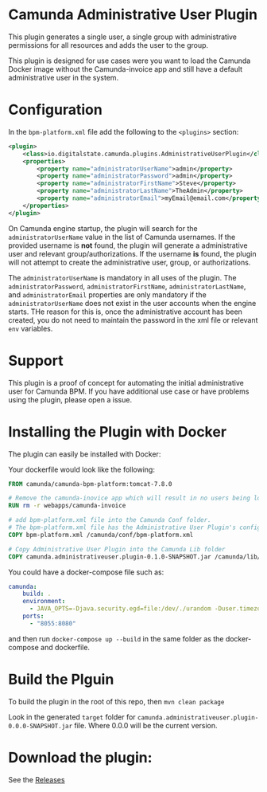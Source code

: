 # Camunda Administrative User Plugin

This plugin generates a single user, a single group with administrative permissions for all resources and adds the user to the group.

This plugin is designed for use cases were you want to load the Camunda Docker image without the Camunda-invoice app and still have a default administrative user in the system.

# Configuration

In the `bpm-platform.xml` file add the following to the `<plugins>` section:

```xml
<plugin>
    <class>io.digitalstate.camunda.plugins.AdministrativeUserPlugin</class>
    <properties>
        <property name="administratorUserName">admin</property>
        <property name="administratorPassword">admin</property>
        <property name="administratorFirstName">Steve</property>
        <property name="administratorLastName">TheAdmin</property>
        <property name="administratorEmail">myEmail@email.com</property>
    </properties>
</plugin>
```
On Camunda engine startup, the plugin will search for the `administratorUserName` value in the list of Camunda usernames.  If the provided username is **not** found, the plugin will generate a administrative user and relevant group/authorizations.  If the username **is** found, the plugin will not attempt to create the administrative user, group, or authorizations.

The `administratorUserName` is mandatory in all uses of the plugin.  The `administratorPassword`, `administratorFirstName`, `administratorLastName`, and `administratorEmail` properties are only mandatory if the `administratorUserName` does not exist in the user accounts when the engine starts.  THe reason for this is, once the administrative account has been created, you do not need to maintain the password in the xml file or relevant `env` variables.

# Support

This plugin is a proof of concept for automating the initial administrative user for Camunda BPM.  If you have additional use case or have problems using the plugin, please open a issue.

# Installing the Plugin with Docker

The plugin can easily be installed with Docker:

Your dockerfile would look like the following:

```dockerfile
FROM camunda/camunda-bpm-platform:tomcat-7.8.0

# Remove the camunda-inovice app which will result in no users being loaded
RUN rm -r webapps/camunda-invoice

# add bpm-platform.xml file into the Camunda Conf folder.
# The bpm-platform.xml file has the Administrative User Plugin's configuration
COPY bpm-platform.xml /camunda/conf/bpm-platform.xml

# Copy Administrative User Plugin into the Camunda Lib folder
COPY camunda.administrativeuser.plugin-0.1.0-SNAPSHOT.jar /camunda/lib/camunda.administrativeuser.plugin-0.1.0-SNAPSHOT.jar
```

You could have a docker-compose file such as:

```yaml
camunda:
    build: .
    environment:
      - JAVA_OPTS=-Djava.security.egd=file:/dev/./urandom -Duser.timezone=America/Montreal
    ports:
      - "8055:8080"
```

and then run `docker-compose up --build` in the same folder as the docker-compose and dockerfile.

# Build the Plguin

To build the plugin in the root of this repo, then `mvn clean package`

Look in the generated `target` folder for `camunda.administrativeuser.plugin-0.0.0-SNAPSHOT.jar` file. Where 0.0.0 will be the current version.

# Download the plugin:

See the [Releases](https://github.com/DigitalState/camunda-administrative-user-plugin/releases)
